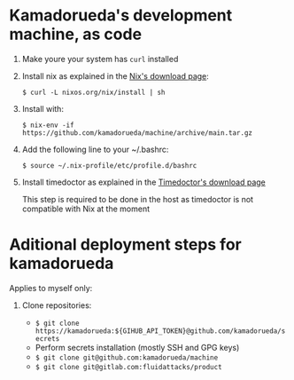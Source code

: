 # Kamadorueda's development machine, as code

1.  Make youre your system has `curl` installed

1.  Install nix as explained in the
    [Nix's download page](https://nixos.org/download):

    `$ curl -L nixos.org/nix/install | sh`

1.  Install with:

    `$ nix-env -if https://github.com/kamadorueda/machine/archive/main.tar.gz`

1.  Add the following line to your ~/.bashrc:

    `$ source ~/.nix-profile/etc/profile.d/bashrc`

1.  Install timedoctor as explained in the
    [Timedoctor's download page](https://www.timedoctor.com/es/download.html)

    This step is required to be done in the host as timedoctor
    is not compatible with Nix at the moment

# Aditional deployment steps for kamadorueda

Applies to myself only:

1.  Clone repositories:

    - `$ git clone https://kamadorueda:${GIHUB_API_TOKEN}@github.com/kamadorueda/secrets`
    - Perform secrets installation (mostly SSH and GPG keys)
    - `$ git clone git@github.com:kamadorueda/machine`
    - `$ git clone git@gitlab.com:fluidattacks/product`
